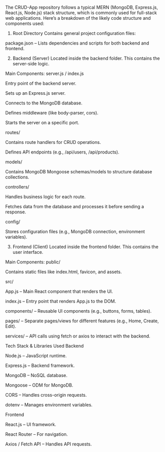 The CRUD-App repository follows a typical MERN (MongoDB, Express.js, React.js, Node.js) stack structure, which is commonly used for full-stack web applications. Here’s a breakdown of the likely code structure and components used:

1. Root Directory
Contains general project configuration files:

package.json – Lists dependencies and scripts for both backend and frontend.

2. Backend (Server)
Located inside the backend folder. This contains the server-side logic.

Main Components:
server.js / index.js

Entry point of the backend server.

Sets up an Express.js server.

Connects to the MongoDB database.

Defines middleware (like body-parser, cors).

Starts the server on a specific port.

routes/

Contains route handlers for CRUD operations.

Defines API endpoints (e.g., /api/users, /api/products).

models/

Contains MongoDB Mongoose schemas/models to structure database collections.

controllers/

Handles business logic for each route.

Fetches data from the database and processes it before sending a response.

config/

Stores configuration files (e.g., MongoDB connection, environment variables).

3. Frontend (Client)
Located inside the frontend folder. This contains the user interface.

Main Components:
public/

Contains static files like index.html, favicon, and assets.

src/

App.js – Main React component that renders the UI.

index.js – Entry point that renders App.js to the DOM.

components/ – Reusable UI components (e.g., buttons, forms, tables).

pages/ – Separate pages/views for different features (e.g., Home, Create, Edit).

services/ – API calls using fetch or axios to interact with the backend.

Tech Stack & Libraries Used
Backend

Node.js – JavaScript runtime.

Express.js – Backend framework.

MongoDB – NoSQL database.

Mongoose – ODM for MongoDB.

CORS – Handles cross-origin requests.

dotenv – Manages environment variables.

Frontend

React.js – UI framework.

React Router – For navigation.

Axios / Fetch API – Handles API requests.
